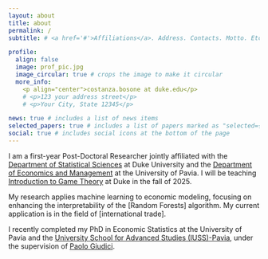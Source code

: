 ```yaml
---
layout: about
title: about
permalink: /
subtitle: # <a href='#'>Affiliations</a>. Address. Contacts. Motto. Etc.

profile:
  align: false
  image: prof_pic.jpg
  image_circular: true # crops the image to make it circular
  more_info: 
    <p align="center">costanza.bosone at duke.edu</p>
    # <p>123 your address street</p>
    # <p>Your City, State 12345</p>

news: true # includes a list of news items
selected_papers: true # includes a list of papers marked as "selected={true}"
social: true # includes social icons at the bottom of the page
---
```

I am a first-year Post-Doctoral Researcher jointly affiliated with the [Department of Statistical Sciences](https://stat.duke.edu/) at Duke University and the [Department of Economics and Management](https://economiaemanagement.dip.unipv.it/en) at the University of Pavia. I will be teaching [Introduction to Game Theory](https://focus.duke.edu/clusters-courses/modeling-economic-and-social-sciences) at Duke in the fall of 2025.

My research applies machine learning to economic modeling, focusing on enhancing the interpretability of the [Random Forests] algorithm. My current application is in the field of [international trade].

I recently completed my PhD in Economic Statistics at the University of Pavia and the [University School for Advanced Studies (IUSS)-Pavia](https://www.iusspavia.it/en), under the supervision of 
[Paolo Giudici](https://sites.google.com/a/unipv.it/giudici/paolo-giudici).  



